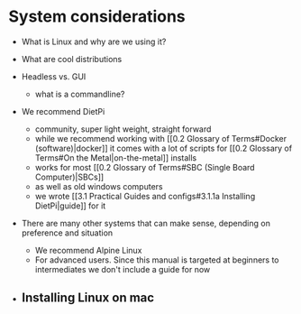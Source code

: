 # System considerations

- What is Linux and why are we using it?
- What are cool distributions
- Headless vs. GUI
	- what is a commandline?





- We recommend DietPi
	- community, super light weight, straight forward
	- while we recommend working with [[0.2 Glossary of Terms#Docker (software)|docker]] it comes with a lot of scripts for [[0.2 Glossary of Terms#On the Metal|on-the-metal]] installs
	- works for most [[0.2 Glossary of Terms#SBC (Single Board Computer)|SBCs]]
	- as well as old windows computers
	- we wrote [[3.1 Practical Guides and configs#3.1.1a Installing DietPi|guide]] for it
- There are many other systems that can make sense, depending on preference and situation
	- We recommend Alpine Linux
	- For advanced users. Since this manual is targeted at beginners to intermediates we don't include a guide for now
- Installing Linux on mac
	- 